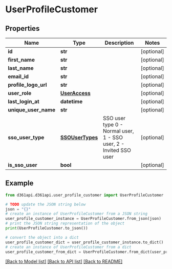 # UserProfileCustomer


## Properties

Name | Type | Description | Notes
------------ | ------------- | ------------- | -------------
**id** | **str** |  | [optional] 
**first_name** | **str** |  | [optional] 
**last_name** | **str** |  | [optional] 
**email_id** | **str** |  | [optional] 
**profile_logo_url** | **str** |  | [optional] 
**user_role** | [**UserAccess**](UserAccess.md) |  | [optional] 
**last_login_at** | **datetime** |  | [optional] 
**unique_user_name** | **str** |  | [optional] 
**sso_user_type** | [**SSOUserTypes**](SSOUserTypes.md) | SSO user type 0 - Normal user, 1 - SSO user, 2 - Invited SSO user | [optional] 
**is_sso_user** | **bool** |  | [optional] 

## Example

```python
from d361api.d361api.user_profile_customer import UserProfileCustomer

# TODO update the JSON string below
json = "{}"
# create an instance of UserProfileCustomer from a JSON string
user_profile_customer_instance = UserProfileCustomer.from_json(json)
# print the JSON string representation of the object
print(UserProfileCustomer.to_json())

# convert the object into a dict
user_profile_customer_dict = user_profile_customer_instance.to_dict()
# create an instance of UserProfileCustomer from a dict
user_profile_customer_from_dict = UserProfileCustomer.from_dict(user_profile_customer_dict)
```
[[Back to Model list]](../README.md#documentation-for-models) [[Back to API list]](../README.md#documentation-for-api-endpoints) [[Back to README]](../README.md)


